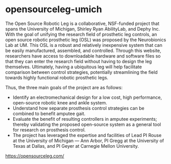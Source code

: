 # opensourceleg-umich
The Open Source Robotic Leg is a collaborative, NSF-funded project that spans the University of Michigan, Shirley Ryan AbilityLab, and Dephy Inc. With the goal of unifying the research field of prosthetic leg controls, an open source robotic prosthetic leg (OSL) was proposed by the Neurobionics Lab at UM. This OSL is a robust and relatively inexpensive system that can be easily manufactured, assembled, and controlled. Through this website, researchers have access to downloadable hardware and software files so that they can enter the research field without having to design the leg themselves. Ultimately, having a ubiquitous leg will help facilitate comparison between control strategies, potentially streamlining the field towards highly functional robotic prosthetic legs.

Thus, the three main goals of the project are as follows:

* Identify an electromechanical design for a low cost, high performance, open-source robotic knee and ankle system.
* Understand how separate prosthesis control strategies can be combined to benefit amputee gait.
* Evaluate the benefit of resulting controllers in amputee experiments; thereby validating the proposed open-source system as a general tool for research on prosthesis control.
* The project has leveraged the expertise and facilities of Lead PI Rouse at the University of Michigan — Ann Arbor, PI Gregg at the University of Texas at Dallas, and PI Geyer at Carnegie Mellon University.

https://opensourceleg.com/

